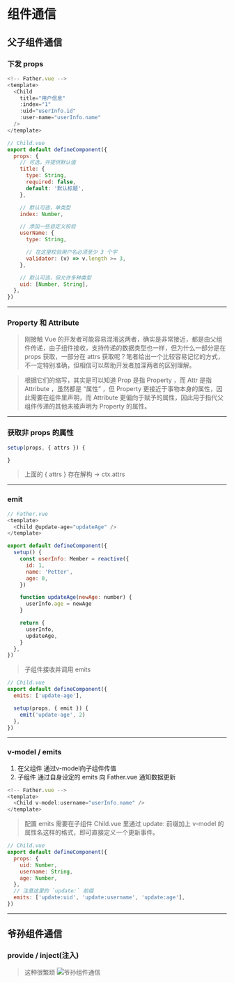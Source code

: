 # 组件通信

## 父子组件通信

### 下发 props

```JavaScript
<!-- Father.vue -->
<template>
  <Child
    title="用户信息"
    :index="1"
    :uid="userInfo.id"
    :user-name="userInfo.name"
  />
</template>
```

```JavaScript
// Child.vue
export default defineComponent({
  props: {
    // 可选，并提供默认值
    title: {
      type: String,
      required: false,
      default: '默认标题',
    },

    // 默认可选，单类型
    index: Number,

    // 添加一些自定义校验
    userName: {
      type: String,

      // 在这里校验用户名必须至少 3 个字
      validator: (v) => v.length >= 3,
    },

    // 默认可选，但允许多种类型
    uid: [Number, String],
  },
})
```

---

### Property 和 Attribute 

> 刚接触 Vue 的开发者可能容易混淆这两者，确实是非常接近，都是由父组件传递，由子组件接收，支持传递的数据类型也一样，但为什么一部分是在 props 获取，一部分在 attrs 获取呢？笔者给出一个比较容易记忆的方式，不一定特别准确，但相信可以帮助开发者加深两者的区别理解。

> 根据它们的缩写，其实是可以知道 Prop 是指 Property ，而 Attr 是指 Attribute ，虽然都是 “属性” ，但 Property 更接近于事物本身的属性，因此需要在组件里声明，而 Attribute 更偏向于赋予的属性，因此用于指代父组件传递的其他未被声明为 Property 的属性。

---

### 获取非 props 的属性

```JavaScript
setup(props, { attrs }) {

}
```

> 上面的 { attrs } 存在解构 -> ctx.attrs
---

### emit

```JavaScript
// Father.vue
<template>
  <Child @update-age="updateAge" />
</template>

export default defineComponent({
  setup() {
    const userInfo: Member = reactive({
      id: 1,
      name: 'Petter',
      age: 0,
    })

    function updateAge(newAge: number) {
      userInfo.age = newAge
    }

    return {
      userInfo,
      updateAge,
    }
  },
})
```

> 子组件接收并调用 emits

```JavaScript
// Child.vue
export default defineComponent({
  emits: ['update-age'],

  setup(props, { emit }) {
    emit('update-age', 2)
  },
})
```
---
### v-model / emits

1. 在父组件 通过v-model向子组件传值
2. 子组件 通过自身设定的 emits 向 Father.vue 通知数据更新

```JavaScript
<!-- Father.vue -->
<template>
  <Child v-model:username="userInfo.name" />
</template>

```

> 配置 emits
需要在子组件 Child.vue 里通过 update: 前缀加上 v-model 的属性名这样的格式，即可直接定义一个更新事件。

```JavaScript
// Child.vue
export default defineComponent({
  props: {
    uid: Number,
    username: String,
    age: Number,
  },
  // 注意这里的 `update:` 前缀
  emits: ['update:uid', 'update:username', 'update:age'],
})

```
---
## 爷孙组件通信

### provide / inject(注入)

> 这种很繁琐
![爷孙组件通信](https://vue3.chengpeiquan.com/assets/img/communication-provide-inject.png)







